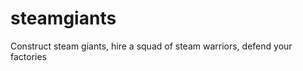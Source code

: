steamgiants
===========

Construct steam giants, hire a squad of steam warriors, defend your factories 
